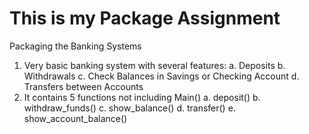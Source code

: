 # This is my Package Assignment
Packaging the Banking Systems
1. Very basic banking system with several features:
   a. Deposits
   b. Withdrawals
   c. Check Balances in Savings or Checking Account 
   d. Transfers between Accounts
2. It contains 5 functions not including Main()
   a. deposit()
   b. withdraw_funds()
   c. show_balance()
   d. transfer()
   e. show_account_balance()